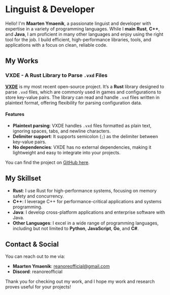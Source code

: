 # Linguist & Developer

Hello! I'm **Maarten Ymaenik**, a passionate linguist and developer with expertise in a variety of programming languages. While I **main** **Rust**, **C++**, and **Java**, I am proficient in many other languages and enjoy using the right tool for the job. I build efficient, high-performance libraries, tools, and applications with a focus on clean, reliable code.

## My Works

### VXDE - A Rust Library to Parse `.vxd` Files

[**VXDE**](https://github.com/Reanore/vxde) is my most recent open-source project. It’s a **Rust** library designed to parse `.vxd` files, which are commonly used in games and configurations to store key-value pairs. The library can read and handle `.vxd` files written in plaintext format, offering flexibility for parsing configuration data.

#### Features
- **Plaintext parsing**: VXDE handles `.vxd` files formatted as plain text, ignoring spaces, tabs, and newline characters.
- **Delimiter support**: It supports semicolon (`;`) as the delimiter between key-value pairs.
- **No dependencies**: VXDE has no external dependencies, making it lightweight and easy to integrate into your projects.

You can find the project on [GitHub here](https://github.com/Reanore/vxde).

## My Skillset

- **Rust**: I use Rust for high-performance systems, focusing on memory safety and concurrency.
- **C++**: I leverage C++ for performance-critical applications and systems programming.
- **Java**: I develop cross-platform applications and enterprise software with Java.
- **Other Languages**: I excel in a wide range of programming languages, including but not limited to **Python**, **JavaScript**, **Go**, and **C#**.

## Contact & Social

You can reach out to me via:

- **Maarten Ymaenik**: reanoreofficial@gmail.com
- **Discord**: reanoreofficial

Thank you for checking out my work, and I hope my work and research proves useful for your projects!
